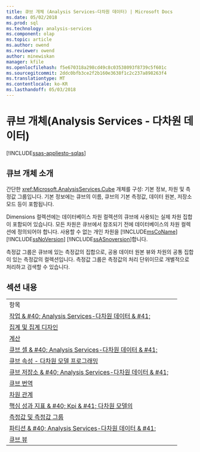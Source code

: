 ```yaml
---
title: 큐브 개체 (Analysis Services-다차원 데이터) | Microsoft Docs
ms.date: 05/02/2018
ms.prod: sql
ms.technology: analysis-services
ms.component: olap
ms.topic: article
ms.author: owend
ms.reviewer: owend
author: minewiskan
manager: kfile
ms.openlocfilehash: f5e670318a298cd49c8c03538093f8739c5f601c
ms.sourcegitcommit: 2ddc0bfb3ce2f2b160e3638f1c2c237a898263f4
ms.translationtype: MT
ms.contentlocale: ko-KR
ms.lasthandoff: 05/03/2018
---
```

# <a name="cube-objects-analysis-services---multidimensional-data"></a>큐브 개체(Analysis Services - 다차원 데이터)
[!INCLUDE[ssas-appliesto-sqlas](../../includes/ssas-appliesto-sqlas.md)]
    
## <a name="introducing-cube-objects"></a>큐브 개체 소개  
 간단한 <xref:Microsoft.AnalysisServices.Cube> 개체를 구성: 기본 정보, 차원 및 측정값 그룹입니다. 기본 정보에는 큐브의 이름, 큐브의 기본 측정값, 데이터 원본, 저장소 모드 등이 포함됩니다.  
  
 Dimensions 컬렉션에는 데이터베이스 차원 컬렉션의 큐브에 사용되는 실제 차원 집합이 포함되어 있습니다. 모든 차원은 큐브에서 참조되기 전에 데이터베이스의 차원 컬렉션에 정의되어야 합니다. 사용할 수 없는 개인 차원을 [!INCLUDE[msCoName](../../includes/msconame-md.md)] [!INCLUDE[ssNoVersion](../../includes/ssnoversion-md.md)] [!INCLUDE[ssASnoversion](../../includes/ssasnoversion-md.md)]합니다.  
  
 측정값 그룹은 큐브에 있는 측정값의 집합으로, 공용 데이터 원본 뷰와 차원의 공통 집합이 있는 측정값의 컬렉션입니다. 측정값 그룹은 측정값의 처리 단위이므로 개별적으로 처리하고 검색할 수 있습니다.  
  
## <a name="in-this-section"></a>섹션 내용  
  
|||  
|-|-|  
|항목||  
|[작업 & #40; Analysis Services-다차원 데이터 & #41;](../../analysis-services/multidimensional-models/actions-analysis-services-multidimensional-data.md)||  
|[집계 및 집계 디자인](../../analysis-services/multidimensional-models-olap-logical-cube-objects/aggregations-and-aggregation-designs.md)||  
|[계산](../../analysis-services/multidimensional-models-olap-logical-cube-objects/calculations.md)||  
|[큐브 셀 & #40; Analysis Services-다차원 데이터 & #41;](../../analysis-services/multidimensional-models-olap-logical-cube-objects/cube-cells-analysis-services-multidimensional-data.md)||  
|[큐브 속성 - 다차원 모델 프로그래밍](../../analysis-services/multidimensional-models-olap-logical-cube-objects/cube-properties-multidimensional-model-programming.md)||  
|[큐브 저장소 & #40; Analysis Services-다차원 데이터 & #41;](../../analysis-services/multidimensional-models-olap-logical-cube-objects/cube-storage-analysis-services-multidimensional-data.md)||  
|[큐브 번역](../../analysis-services/multidimensional-models-olap-logical-cube-objects/cube-translations.md)||  
|[차원 관계](../../analysis-services/multidimensional-models-olap-logical-cube-objects/dimension-relationships.md)||  
|[핵심 성과 지표 & #40; Kpi & #41; 다차원 모델의](../../analysis-services/multidimensional-models/key-performance-indicators-kpis-in-multidimensional-models.md)||  
|[측정값 및 측정값 그룹](../../analysis-services/multidimensional-models/measures-and-measure-groups.md)||  
|[파티션 & #40; Analysis Services-다차원 데이터 & #41;](../../analysis-services/multidimensional-models-olap-logical-cube-objects/partitions-analysis-services-multidimensional-data.md)||  
|[큐브 뷰](../../analysis-services/multidimensional-models-olap-logical-cube-objects/perspectives.md)||  
  
  
